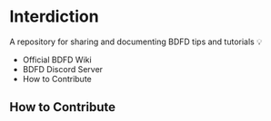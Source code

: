 # Interdiction
A repository for sharing and documenting BDFD tips and tutorials 💡
- Official BDFD Wiki
- BDFD Discord Server
- How to Contribute

## How to Contribute
